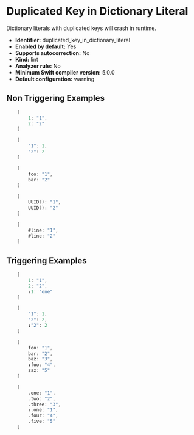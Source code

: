 # Duplicated Key in Dictionary Literal

Dictionary literals with duplicated keys will crash in runtime.

* **Identifier:** duplicated_key_in_dictionary_literal
* **Enabled by default:** Yes
* **Supports autocorrection:** No
* **Kind:** lint
* **Analyzer rule:** No
* **Minimum Swift compiler version:** 5.0.0
* **Default configuration:** warning

## Non Triggering Examples

```swift
    [
        1: "1",
        2: "2"
    ]
```

```swift
    [
        "1": 1,
        "2": 2
    ]
```

```swift
    [
        foo: "1",
        bar: "2"
    ]
```

```swift
    [
        UUID(): "1",
        UUID(): "2"
    ]
```

```swift
    [
        #line: "1",
        #line: "2"
    ]
```

## Triggering Examples

```swift
    [
        1: "1",
        2: "2",
        ↓1: "one"
    ]
```

```swift
    [
        "1": 1,
        "2": 2,
        ↓"2": 2
    ]
```

```swift
    [
        foo: "1",
        bar: "2",
        baz: "3",
        ↓foo: "4",
        zaz: "5"
    ]
```

```swift
    [
        .one: "1",
        .two: "2",
        .three: "3",
        ↓.one: "1",
        .four: "4",
        .five: "5"
    ]
```